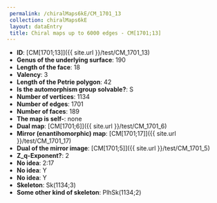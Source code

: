 ```yaml
--- 
 permalink: /chiralMaps6kE/CM_1701_13 
 collection: chiralMaps6kE
 layout: dataEntry
 title: Chiral maps up to 6000 edges - CM[1701;13]
---
```


- **ID**: [CM[1701;13]]({{ site.url }}/test/CM_1701_13)
- **Genus of the underlying surface**: 190
- **Length of the face**: 18
- **Valency**: 3
- **Length of the Petrie polygon**: 42
- **Is the automorphism group solvable?**: S
- **Number of vertices**: 1134
- **Number of edges**: 1701
- **Number of faces**: 189
- **The map is self-**: none
- **Dual map**: [CM[1701;6]]({{ site.url }}/test/CM_1701_6)
- **Mirror (enantihomorphic) map**: [CM[1701;17]]({{ site.url }}/test/CM_1701_17)
- **Dual of the mirror image**: [CM[1701;5]]({{ site.url }}/test/CM_1701_5)
- **Z_q-Exponent?**: 2
- **No idea**:  2:17
- **No idea**: Y
- **No idea**: Y
- **Skeleton**: Sk(1134;3)
- **Some other kind of skeleton**: PlhSk(1134;2)
